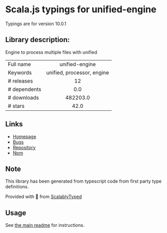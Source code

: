
# Scala.js typings for unified-engine

Typings are for version 10.0.1

## Library description:
Engine to process multiple files with unified

|                    |                 |
| ------------------ | :-------------: |
| Full name          | unified-engine |
| Keywords           | unified, processor, engine |
| # releases         | 12 |
| # dependents       | 0.0 |
| # downloads        | 482203.0 |
| # stars            | 42.0 |

## Links
- [Homepage](https://github.com/unifiedjs/unified-engine#readme)
- [Bugs](https://github.com/unifiedjs/unified-engine/issues)
- [Repository](https://github.com/unifiedjs/unified-engine)
- [Npm](https://www.npmjs.com/package/unified-engine)
    


## Note
This library has been generated from typescript code from first party type definitions.

Provided with :purple_heart: from [ScalablyTyped](https://github.com/oyvindberg/ScalablyTyped)

## Usage
See [the main readme](../../readme.md) for instructions.


